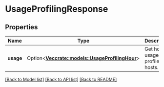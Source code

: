 # UsageProfilingResponse

## Properties

Name | Type | Description | Notes
------------ | ------------- | ------------- | -------------
**usage** | Option<[**Vec<crate::models::UsageProfilingHour>**](UsageProfilingHour.md)> | Get hourly usage for profiled hosts. | [optional]

[[Back to Model list]](../README.md#documentation-for-models) [[Back to API list]](../README.md#documentation-for-api-endpoints) [[Back to README]](../README.md)


